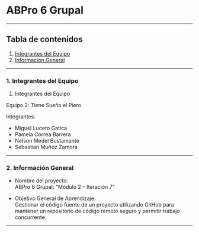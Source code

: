 # ABPro 6 Grupal
***
## Tabla de contenidos
1. [Integrantes del Equipo](#Integrantes-del-Equipo)
2. [Información General](#Información-General)

***
### 1. Integrantes del Equipo <a name="Integrantes-del-Equipo"></a>

 1. Integrantes del Equipo


Equipo 2: Tiene Sueño el Piero

Integrantes:
- Miguel Lucero Gatica
- Pamela Correa Barrera
- Nelson Medel Bustamante
- Sebastian Muñoz Zamora

***
### 2. Información General <a name="Información-General"></a>
- Nombre del proyecto: <br>
  ABPro 6 Grupal: "Módulo 2 – Iteración 7”
  
- Objetivo General de Aprendizaje: <br>
  Gestionar el código fuente de un proyecto utilizando GitHub para mantener un repositorio de código remoto seguro y permitir trabajo concurrente.
***
